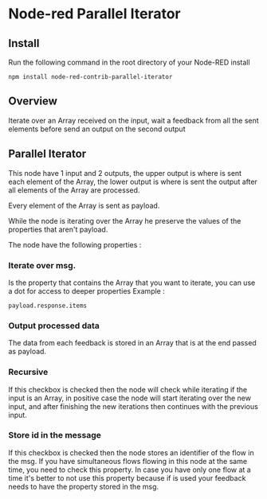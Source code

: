 Node-red Parallel Iterator
========================


Install
-------

Run the following command in the root directory of your Node-RED install

    npm install node-red-contrib-parallel-iterator

## Overview

Iterate over an Array received on the input, wait a feedback from all the sent elements before send an output on the second output


## Parallel Iterator

This node have 1 input and 2 outputs, the upper output is where is sent each element of the Array, the lower output is where is sent the output after all elements of the Array are processed.

Every element of the Array is sent as payload.

While the node is iterating over the Array he preserve the values of the properties that aren't payload.

The node have the following properties :

### Iterate over msg.

Is the property that contains the Array that you want to iterate, you can use a dot for access to deeper properties
Example :

    payload.response.items


### Output processed data

The data from each feedback is stored in an Array that is at the end passed as payload.

### Recursive

If this checkbox is checked then the node will check while iterating if the input is an Array, in positive case the node will start iterating over the new input, and after finishing the new iterations then continues with the previous input.

### Store id in the message

If this checkbox is checked then the node stores an identifier of the flow in the msg. If you have simultaneous flows flowing in this node at the same time, you need to check this property.
In case you have only one flow at a time it's better to not use this property because if is used your feedback needs to have the property stored in the msg.
